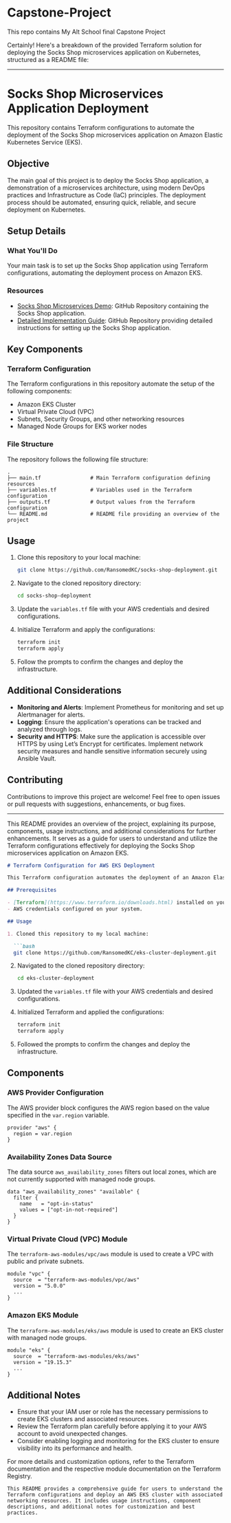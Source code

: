 # Capstone-Project
This repo contains My Alt School final Capstone Project

Certainly! Here's a breakdown of the provided Terraform solution for deploying the Socks Shop microservices application on Kubernetes, structured as a README file:

---

# Socks Shop Microservices Application Deployment

This repository contains Terraform configurations to automate the deployment of the Socks Shop microservices application on Amazon Elastic Kubernetes Service (EKS).

## Objective

The main goal of this project is to deploy the Socks Shop application, a demonstration of a microservices architecture, using modern DevOps practices and Infrastructure as Code (IaC) principles. The deployment process should be automated, ensuring quick, reliable, and secure deployment on Kubernetes.

## Setup Details

### What You'll Do

Your main task is to set up the Socks Shop application using Terraform configurations, automating the deployment process on Amazon EKS.

### Resources

- [Socks Shop Microservices Demo](https://github.com/microservices-demo/microservices-demo): GitHub Repository containing the Socks Shop application.
- [Detailed Implementation Guide](https://github.com/microservices-demo/microservices-demo): GitHub Repository providing detailed instructions for setting up the Socks Shop application.

## Key Components

### Terraform Configuration

The Terraform configurations in this repository automate the setup of the following components:

- Amazon EKS Cluster
- Virtual Private Cloud (VPC)
- Subnets, Security Groups, and other networking resources
- Managed Node Groups for EKS worker nodes

### File Structure

The repository follows the following file structure:

```
.
├── main.tf                # Main Terraform configuration defining resources
├── variables.tf           # Variables used in the Terraform configuration
├── outputs.tf             # Output values from the Terraform configuration
└── README.md              # README file providing an overview of the project
```

## Usage

1. Clone this repository to your local machine:

   ```bash
   git clone https://github.com/RansomedKC/socks-shop-deployment.git
   ```

2. Navigate to the cloned repository directory:

   ```bash
   cd socks-shop-deployment
   ```

3. Update the `variables.tf` file with your AWS credentials and desired configurations.

4. Initialize Terraform and apply the configurations:

   ```bash
   terraform init
   terraform apply
   ```

5. Follow the prompts to confirm the changes and deploy the infrastructure.

## Additional Considerations

- **Monitoring and Alerts**: Implement Prometheus for monitoring and set up Alertmanager for alerts.
- **Logging**: Ensure the application's operations can be tracked and analyzed through logs.
- **Security and HTTPS**: Make sure the application is accessible over HTTPS by using Let’s Encrypt for certificates. Implement network security measures and handle sensitive information securely using Ansible Vault.

## Contributing

Contributions to improve this project are welcome! Feel free to open issues or pull requests with suggestions, enhancements, or bug fixes.

---

This README provides an overview of the project, explaining its purpose, components, usage instructions, and additional considerations for further enhancements. It serves as a guide for users to understand and utilize the Terraform configurations effectively for deploying the Socks Shop microservices application on Amazon EKS.


 ```markdown
# Terraform Configuration for AWS EKS Deployment

This Terraform configuration automates the deployment of an Amazon Elastic Kubernetes Service (EKS) cluster along with associated networking resources using Infrastructure as Code (IaC) principles.

## Prerequisites

- [Terraform](https://www.terraform.io/downloads.html) installed on your local machine.
- AWS credentials configured on your system.

## Usage

1. Cloned this repository to my local machine:

   ```bash
   git clone https://github.com/RansomedKC/eks-cluster-deployment.git
   ```

2. Navigated to the cloned repository directory:

   ```bash
   cd eks-cluster-deployment
   ```

3. Updated the `variables.tf` file with your AWS credentials and desired configurations.

4. Initialized Terraform and applied the configurations:

   ```bash
   terraform init
   terraform apply
   ```

5. Followed the prompts to confirm the changes and deploy the infrastructure.

## Components

### AWS Provider Configuration

The AWS provider block configures the AWS region based on the value specified in the `var.region` variable.

```hcl
provider "aws" {
  region = var.region
}
```

### Availability Zones Data Source

The data source `aws_availability_zones` filters out local zones, which are not currently supported with managed node groups.

```hcl
data "aws_availability_zones" "available" {
  filter {
    name   = "opt-in-status"
    values = ["opt-in-not-required"]
  }
}
```

### Virtual Private Cloud (VPC) Module

The `terraform-aws-modules/vpc/aws` module is used to create a VPC with public and private subnets.

```hcl
module "vpc" {
  source  = "terraform-aws-modules/vpc/aws"
  version = "5.0.0"
  ...
}
```

### Amazon EKS Module

The `terraform-aws-modules/eks/aws` module is used to create an EKS cluster with managed node groups.

```hcl
module "eks" {
  source  = "terraform-aws-modules/eks/aws"
  version = "19.15.3"
  ...
}
```

## Additional Notes

- Ensure that your IAM user or role has the necessary permissions to create EKS clusters and associated resources.
- Review the Terraform plan carefully before applying it to your AWS account to avoid unexpected changes.
- Consider enabling logging and monitoring for the EKS cluster to ensure visibility into its performance and health.

For more details and customization options, refer to the Terraform documentation and the respective module documentation on the Terraform Registry.
```
This README provides a comprehensive guide for users to understand the Terraform configurations and deploy an AWS EKS cluster with associated networking resources. It includes usage instructions, component descriptions, and additional notes for customization and best practices.
